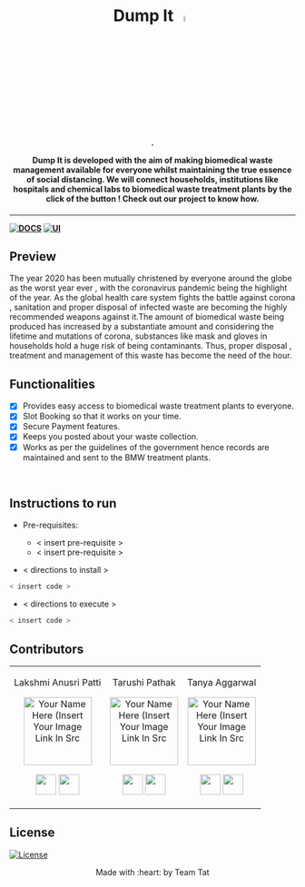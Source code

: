 <p align="center">
	<h1 align="center"> Dump It <img src="https://www.flaticon.com/svg/static/icons/svg/3773/3773979.svg" alt=" " height="5%" width="5%"/> </h1>
	<h4 align="center"> .
  
   Dump It is developed with the aim of making biomedical waste management available for everyone whilst maintaining the true essence of social distancing. We will connect households, institutions like hospitals and chemical labs to biomedical waste treatment plants by the click of the button ! Check out our project to know how.
  
  
  <h4>
</p>

---
[![DOCS](https://img.shields.io/badge/Documentation-see%20docs-green?style=flat-square&logo=appveyor)](INSERT_LINK_FOR_DOCS_HERE) 
  [![UI ](https://img.shields.io/badge/User%20Interface-Link%20to%20UI-orange?style=flat-square&logo=appveyor)](INSERT_UI_LINK_HERE)

## Preview
The year 2020 has been mutually christened by everyone around the globe as the worst year ever , with the coronavirus pandemic being the highlight of the year.   As the global health care system fights the battle against corona , sanitation and proper disposal of infected waste are becoming the highly recommended weapons against it.The amount of biomedical waste being produced has increased by a substantiate amount and considering the lifetime and mutations of corona, substances like mask and gloves in households hold a huge risk of being contaminants. Thus, proper disposal , treatment and management of this waste has become the need of the hour.
## Functionalities
- [x] Provides easy access to biomedical waste treatment plants to everyone.
- [x] Slot Booking so that it works on your time.
- [x] Secure Payment features.
- [x] Keeps you posted about your waste collection.
- [x] Works as per the guidelines of the government hence records are maintained and sent to the BMW treatment plants.

<br>


## Instructions to run

* Pre-requisites:
	-  < insert pre-requisite >
	-  < insert pre-requisite >

* < directions to install > 
```bash
< insert code >
```

* < directions to execute >

```bash
< insert code >
```

## Contributors

<table>
<tr align="center">


<td>

Lakshmi Anusri Patti

<p align="center">
<img src = " " height="120" alt="Your Name Here (Insert Your Image Link In Src">
</p>
<p align="center">
<a href = "https://github.com/person1"><img src = "http://www.iconninja.com/files/241/825/211/round-collaboration-social-github-code-circle-network-icon.svg" width="36" height = "36"/></a>
<a href = "https://www.linkedin.com/in/person1">
<img src = "http://www.iconninja.com/files/863/607/751/network-linkedin-social-connection-circular-circle-media-icon.svg" width="36" height="36"/>
</a>
</p>
</td>


<td>

Tarushi Pathak

<p align="center">
<img src = ""  height="120" alt="Your Name Here (Insert Your Image Link In Src">
</p>
<p align="center">
<a href = "https://github.com/person2"><img src = "http://www.iconninja.com/files/241/825/211/round-collaboration-social-github-code-circle-network-icon.svg" width="36" height = "36"/></a>
<a href = "https://www.linkedin.com/in/person2">
<img src = "http://www.iconninja.com/files/863/607/751/network-linkedin-social-connection-circular-circle-media-icon.svg" width="36" height="36"/>
</a>
</p>
</td>



<td>

Tanya Aggarwal

<p align="center">
<img src = ""  height="120" alt="Your Name Here (Insert Your Image Link In Src">
</p>
<p align="center">
<a href = "https://github.com/person3"><img src = "http://www.iconninja.com/files/241/825/211/round-collaboration-social-github-code-circle-network-icon.svg" width="36" height = "36"/></a>
<a href = "https://www.linkedin.com/in/person3">
<img src = "http://www.iconninja.com/files/863/607/751/network-linkedin-social-connection-circular-circle-media-icon.svg" width="36" height="36"/>
</a>
</p>
</td>
</tr>
  </table>
  
## License
[![License](http://img.shields.io/:license-mit-blue.svg?style=flat-square)](http://badges.mit-license.org)

<p align="center">
	Made with :heart: by Team Tat
</p>


